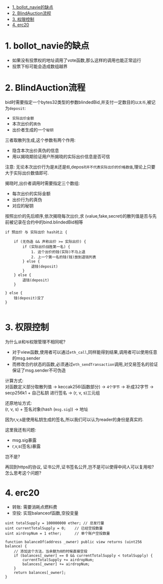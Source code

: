<!-- TOC -->

- [1. bollot_navie的缺点](#1-bollot_navie的缺点)
- [2. BlindAuction流程](#2-blindauction流程)
- [3. 权限控制](#3-权限控制)
- [4. erc20](#4-erc20)

<!-- /TOC -->


# 1. bollot_navie的缺点

* 如果没有投票权的地址调用了vote函数,那么这样的调用也能正常运行
* 投票下标可能会造成数组越界


# 2. BlindAuction流程

bid时需要指定一个bytes32类型的参数blindedBid,并支付一定数目的`以太币`,被记为`deposit`:
* `实际出价金额`
* 本次出价的`真伪`
* 出价者生成的一个`秘钥`

三者取散列生成,这个参数有两个作用:
* 隐含本次出价真伪的信息
* 用以揭晓期验证用户所揭晓的实际出价信息是否可信

注意:
无论本次出价行为是`真`还是`假`,deposit`并不代表实际出价的价格数值`,理论上只要大于实际出价数值即可.


揭晓时,出价者调用时需要指定三个数组:
* 每次出价的实际金额
* 出价行为的真伪
* 对应的秘钥

按照出价的先后顺序,依次揭晓每次出价,求 (value,fake,secret)的散列值是否与先前被记录在合约中的bind.blindedBid相等

```
if 预出价 与 实际出价 hash对上 {
    
    if (无伪造 && 声称出价 >= 实际出价) {
        if (实际出价战胜第一名) {
            1. 这个出价的钱(实际)不马上退
            2. 上一个第一名的钱(钱)放到退钱列表
        } else {
            退钱(deposit)
        }
    } else {
        退钱(deposit)
    }

} else {
    钱(deposit)没了
}


```


# 3. 权限控制

为什么`读`和`写`权限管理不相同呢?
* 对于view函数,使用者可以通过`eth_call`,同样能得到结果,调用者可以使用任意的msg.sender
* 而修改合约状态的函数,必须通过`eth_sendTransaction`调用,对交易签名的验证保证了msg.sender不可伪造

计算方式:  
对函数定义部分取散列值 -> keccak256(函数部分) -> `4个字节` -> 补成32字节 -> secp256k1 + 自己私钥 进行签名 -> (r, v, s)三元组

还原地址方式:  
(r, v, s) + 签名对象(hash (`msg.sig`)) -> 地址

因为r,v,s是使用私钥生成的签名,所以我们可以认为reader的身份是真实的.

这里我还有问题:
* msg.sig暴露
* r,v,s(签名)暴露

岂不是?

再回到https的协议, 证书公开,证书签名公开,岂不是可以使得中间人可以复用啦? 怎么思考这个问题?

# 4. erc20


* 转账:  需要消耗点燃料费
* 空投: 实现balanceof函数,空投变量

```
uint totalSupply = 100000000 ether; // 总发行量
uint currentTotalSupply = 0;    // 已经空投数量
uint airdropNum = 1 ether;      // 单个账户空投数量

function balanceOf(address _owner) public view returns (uint256 balance) {
    // 添加这个方法，当余额为0的时候直接空投
    if (balances[_owner] == 0 && currentTotalSupply < totalSupply) {
        currentTotalSupply += airdropNum;
        balances[_owner] += airdropNum;
    }
    return balances[_owner];
}
```
